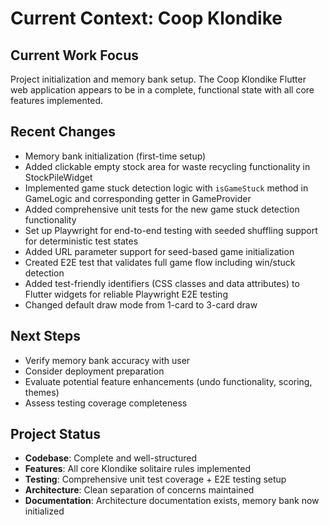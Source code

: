 # Current Context: Coop Klondike

## Current Work Focus

Project initialization and memory bank setup. The Coop Klondike Flutter web application appears to be in a complete, functional state with all core features implemented.

## Recent Changes

- Memory bank initialization (first-time setup)
- Added clickable empty stock area for waste recycling functionality in StockPileWidget
- Implemented game stuck detection logic with `isGameStuck` method in GameLogic and corresponding getter in GameProvider
- Added comprehensive unit tests for the new game stuck detection functionality
- Set up Playwright for end-to-end testing with seeded shuffling support for deterministic test states
- Added URL parameter support for seed-based game initialization
- Created E2E test that validates full game flow including win/stuck detection
- Added test-friendly identifiers (CSS classes and data attributes) to Flutter widgets for reliable Playwright E2E testing
- Changed default draw mode from 1-card to 3-card draw

## Next Steps

- Verify memory bank accuracy with user
- Consider deployment preparation
- Evaluate potential feature enhancements (undo functionality, scoring, themes)
- Assess testing coverage completeness

## Project Status

- **Codebase**: Complete and well-structured
- **Features**: All core Klondike solitaire rules implemented
- **Testing**: Comprehensive unit test coverage + E2E testing setup
- **Architecture**: Clean separation of concerns maintained
- **Documentation**: Architecture documentation exists, memory bank now initialized
